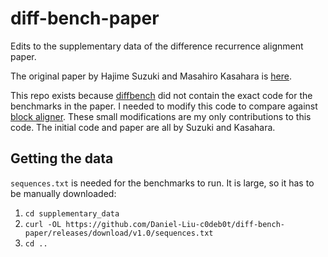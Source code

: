 # diff-bench-paper
Edits to the supplementary data of the difference recurrence alignment paper.

The original paper by Hajime Suzuki and Masahiro Kasahara is
[here](https://bmcbioinformatics.biomedcentral.com/articles/10.1186/s12859-018-2014-8).

This repo exists because [diffbench](https://github.com/ocxtal/diffbench)
did not contain the exact code for the benchmarks in the paper.
I needed to modify this code to compare against
[block aligner](https://github.com/Daniel-Liu-c0deb0t/block-aligner).
These small modifications are my only contributions to this code. The
initial code and paper are all by Suzuki and Kasahara.

## Getting the data
`sequences.txt` is needed for the benchmarks to run. It is large, so it has to
be manually downloaded:

1. `cd supplementary_data`
2. `curl -OL https://github.com/Daniel-Liu-c0deb0t/diff-bench-paper/releases/download/v1.0/sequences.txt`
3. `cd ..`
